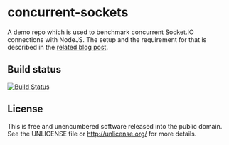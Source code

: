 concurrent-sockets
==================

A demo repo which is used to benchmark concurrent Socket.IO connections with NodeJS. The setup and the requirement for that is described in the [related blog post](http://blog.tolleiv.de/2014/05/socket-dot-io-within-concurrent-processes/).


Build status
------------

[![Build Status](https://travis-ci.org/tolleiv/concurrent-sockets.png?branch=master)](https://travis-ci.org/tolleiv/concurrent-sockets)


License
-------

This is free and unencumbered software released into the public domain. See the UNLICENSE file or http://unlicense.org/ for more details.